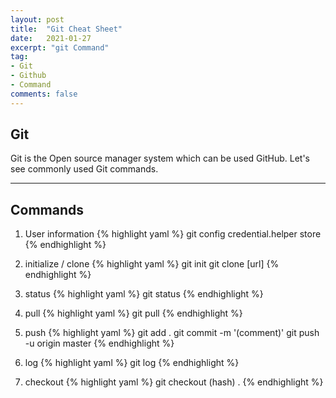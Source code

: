 ```yaml
---
layout: post
title:  "Git Cheat Sheet"
date:   2021-01-27
excerpt: "git Command"
tag:
- Git
- Github
- Command
comments: false
---
```

## Git

Git is the Open source manager system which can be used GitHub. Let's see commonly used Git commands.

---
## Commands
1. User information
{% highlight yaml %}
git config credential.helper store
{% endhighlight %}

2. initialize / clone
{% highlight yaml %}
git init
git clone [url]
{% endhighlight %}

3. status
{% highlight yaml %}
git status
{% endhighlight %}

4. pull
{% highlight yaml %}
git pull
{% endhighlight %}

5. push
{% highlight yaml %}
git add .
git commit -m '(comment)'
git push -u origin master
{% endhighlight %}

6. log
{% highlight yaml %}
git log
{% endhighlight %}

7. checkout
{% highlight yaml %}
git checkout (hash) .
{% endhighlight %}
